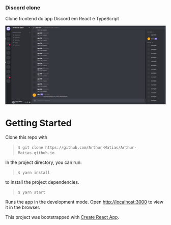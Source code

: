 ### Discord clone

Clone frontend do app Discord em React e TypeScript


![alt text](https://github.com/Arthur-Matias/discord_clone/blob/master/src/assets/discord.png?raw=true)

# Getting Started

Clone this repo with

> `$ git clone https://github.com/Arthur-Matias/Arthur-Matias.github.io` 


In the project directory, you can run:

> `$ yarn install`

to install the project dependencies.

> `$ yarn start`

Runs the app in the development mode.
Open [http://localhost:3000](http://localhost:3000) to view it in the browser.

This project was bootstrapped with [Create React App](https://github.com/facebook/create-react-app).
